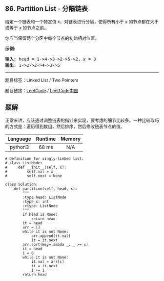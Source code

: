 ## 86. Partition List - 分隔链表

<!--If you want to use the English description, use `question.content` instead-->

<p>给定一个链表和一个特定值<em> x</em>，对链表进行分隔，使得所有小于 <em>x</em> 的节点都在大于或等于 <em>x</em> 的节点之前。</p>

<p>你应当保留两个分区中每个节点的初始相对位置。</p>

<p><strong>示例:</strong></p>

<pre><strong>输入:</strong> head = 1-&gt;4-&gt;3-&gt;2-&gt;5-&gt;2, <em>x</em> = 3
<strong>输出:</strong> 1-&gt;2-&gt;2-&gt;4-&gt;3-&gt;5
</pre>



-----

题目标签：Linked List / Two Pointers

题目链接：[LeetCode](https://leetcode.com/problems/partition-list/description/)  /  [LeetCode中国](https://leetcode-cn.com/problems/partition-list/description/)

## 题解

正常来讲，应该通过调整链表的指针来实现，要考虑的细节比较多。一种比较取巧的方式是：遍历得到数组，然后排序，然后修改链表节点的值。

| Language | Runtime | Memory |
|:---:|:---:|:---:|
| python3  | 68  ms | N/A |

```python3
# Definition for singly-linked list.
# class ListNode:
#     def __init__(self, x):
#         self.val = x
#         self.next = None

class Solution:
    def partition(self, head, x):
        """
        :type head: ListNode
        :type x: int
        :rtype: ListNode
        """
        if head is None:
            return head
        it = head
        arr = []
        while it is not None:
            arr.append(it.val)
            it = it.next
        arr.sort(key=lambda _: _ >= x)
        it = head
        i = 0
        while it is not None:
            it.val = arr[i]
            it = it.next
            i += 1
        return head
```
